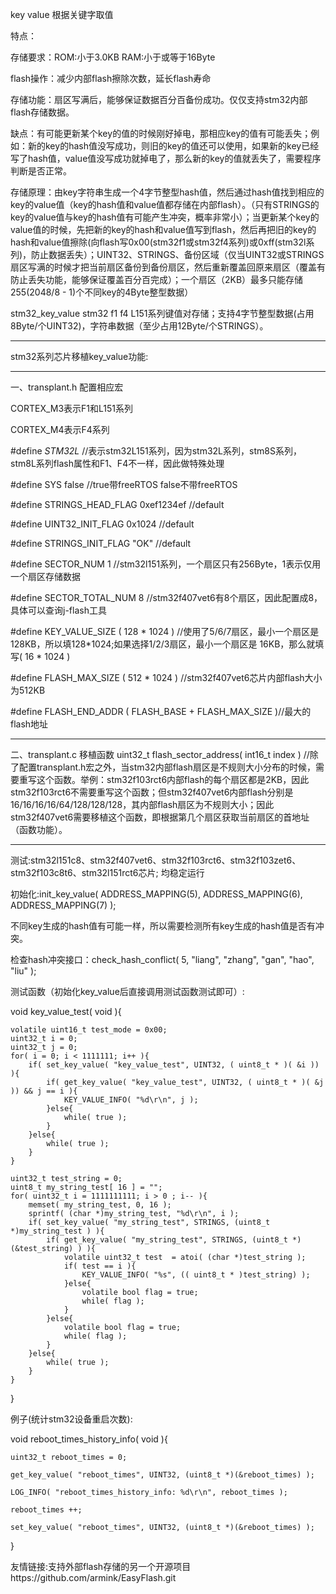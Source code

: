 key value 根据关键字取值

特点：

存储要求：ROM:小于3.0KB         RAM:小于或等于16Byte

flash操作：减少内部flash擦除次数，延长flash寿命

存储功能：扇区写满后，能够保证数据百分百备份成功。仅仅支持stm32内部flash存储数据。

缺点：有可能更新某个key的值的时候刚好掉电，那相应key的值有可能丢失；例如：新的key的hash值没写成功，则旧的key的值还可以使用，如果新的key已经写了hash值，value值没写成功就掉电了，那么新的key的值就丢失了，需要程序判断是否正常。

存储原理：由key字符串生成一个4字节整型hash值，然后通过hash值找到相应的key的value值（key的hash值和value值都存储在内部flash）。（只有STRINGS的key的value值与key的hash值有可能产生冲突，概率非常小）；当更新某个key的value值的时候，先把新的key的hash和value值写到flash，然后再把旧的key的hash和value值擦除(向flash写0x00(stm32f1或stm32f4系列)或0xff(stm32l系列)，防止数据丢失）；UINT32、STRINGS、备份区域（仅当UINT32或STRINGS扇区写满的时候才把当前扇区备份到备份扇区，然后重新覆盖回原来扇区（覆盖有防止丢失功能，能够保证覆盖百分百完成）；一个扇区（2KB）最多只能存储255(2048/8 - 1)个不同key的4Byte整型数据）

stm32_key_value     stm32 f1 f4 L151系列键值对存储；支持4字节整型数据(占用8Byte/个UINT32)，字符串数据（至少占用12Byte/个STRINGS）。

**************************************************************************************************************************

stm32系列芯片移植key_value功能:

**************************************************************************************************************************

一、transplant.h 配置相应宏

CORTEX_M3表示F1和L151系列

CORTEX_M4表示F4系列

#define _STM32L_            //表示stm32L151系列，因为stm32L系列，stm8S系列，stm8L系列flash属性和F1、F4不一样，因此做特殊处理

#define SYS  false                                   //true带freeRTOS   false不带freeRTOS

#define STRINGS_HEAD_FLAG   0xef1234ef              //default

#define UINT32_INIT_FLAG    0x1024                  //default

#define STRINGS_INIT_FLAG   "OK"                    //default

#define SECTOR_NUM              1                   //stm32l151系列，一个扇区只有256Byte，1表示仅用一个扇区存储数据

#define SECTOR_TOTAL_NUM        8                         //stm32f407vet6有8个扇区，因此配置成8，具体可以查询j-flash工具

#define KEY_VALUE_SIZE    ( 128 * 1024 )            //使用了5/6/7扇区，最小一个扇区是128KB，所以填128*1024;如果选择1/2/3扇区，最小一个扇区是
16KB，那么就填写( 16 * 1024 )

#define FLASH_MAX_SIZE    ( 512 * 1024 )            //stm32f407vet6芯片内部flash大小为512KB

#define FLASH_END_ADDR    ( FLASH_BASE + FLASH_MAX_SIZE )//最大的flash地址

**************************************************************************************************************************

二、transplant.c 移植函数
uint32_t flash_sector_address( int16_t index )      //除了配置transplant.h宏之外，当stm32内部flash扇区是不规则大小分布的时候，需要重写这个函数。举例：stm32f103rct6内部flash的每个扇区都是2KB，因此stm32f103rct6不需要重写这个函数；但stm32f407vet6内部flash分别是16/16/16/16/64/128/128/128，其内部flash扇区为不规则大小；因此stm32f407vet6需要移植这个函数，即根据第几个扇区获取当前扇区的首地址（函数功能）。

**************************************************************************************************************************

测试:stm32l151c8、stm32f407vet6、stm32f103rct6、stm32f103zet6、stm32f103c8t6、stm32l151rct6芯片; 均稳定运行

初始化:init_key_value( ADDRESS_MAPPING(5), ADDRESS_MAPPING(6), ADDRESS_MAPPING(7) );

不同key生成的hash值有可能一样，所以需要检测所有key生成的hash值是否有冲突。

检查hash冲突接口：check_hash_conflict( 5, "liang", "zhang", "gan", "hao", "liu" );

测试函数（初始化key_value后直接调用测试函数测试即可）:

void key_value_test( void ){

    volatile uint16_t test_mode = 0x00;
    uint32_t i = 0;
    uint32_t j = 0;
    for( i = 0; i < 1111111; i++ ){
        if( set_key_value( "key_value_test", UINT32, ( uint8_t * )( &i )) ){
            if( get_key_value( "key_value_test", UINT32, ( uint8_t * )( &j )) && j == i ){
                KEY_VALUE_INFO( "%d\r\n", j );
            }else{
                while( true );
            }
        }else{
            while( true );
        }
    }
    
    uint32_t test_string = 0;
    uint8_t my_string_test[ 16 ] = "";
    for( uint32_t i = 1111111111; i > 0 ; i-- ){
        memset( my_string_test, 0, 16 );
        sprintf( (char *)my_string_test, "%d\r\n", i );
        if( set_key_value( "my_string_test", STRINGS, (uint8_t *)my_string_test ) ){
            if( get_key_value( "my_string_test", STRINGS, (uint8_t *)(&test_string) ) ){
                volatile uint32_t test  = atoi( (char *)test_string );
                if( test == i ){
                    KEY_VALUE_INFO( "%s", (( uint8_t * )test_string) );
                }else{
                    volatile bool flag = true;
                    while( flag );
                }
            }else{
                volatile bool flag = true;
                while( flag );
            }
        }else{
            while( true );
        }
    }
 }

例子(统计stm32设备重启次数):

void reboot_times_history_info( void ){

    uint32_t reboot_times = 0;
    
    get_key_value( "reboot_times", UINT32, (uint8_t *)(&reboot_times) );
    
    LOG_INFO( "reboot_times_history_info: %d\r\n", reboot_times );
    
    reboot_times ++;
    
    set_key_value( "reboot_times", UINT32, (uint8_t *)(&reboot_times) );

}


友情链接:支持外部flash存储的另一个开源项目https://github.com/armink/EasyFlash.git
